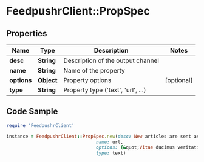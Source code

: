 # FeedpushrClient::PropSpec

## Properties

Name | Type | Description | Notes
------------ | ------------- | ------------- | -------------
**desc** | **String** | Description of the output channel | 
**name** | **String** | Name of the property | 
**options** | [**Object**](.md) | Property options | [optional] 
**type** | **String** | Property type (&#39;text&#39;, &#39;url&#39;, ...) | 

## Code Sample

```ruby
require 'FeedpushrClient'

instance = FeedpushrClient::PropSpec.new(desc: New articles are sent as JSON document to...,
                                 name: url,
                                 options: {&quot;Vitae ducimus veritatis laudantium.&quot;:&quot;Deserunt saepe exercitationem consequuntur id earum accusantium.&quot;},
                                 type: text)
```


